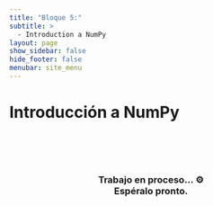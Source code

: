 ```yaml
---
title: "Bloque 5:"
subtitle: >
  - Introduction a NumPy
layout: page
show_sidebar: false
hide_footer: false
menubar: site_menu
---
```


# Introducción a NumPy

<br><br><br>
<center>
  <h3>Trabajo en proceso... ⚙️ <br>Espéralo pronto.</h3>
</center>